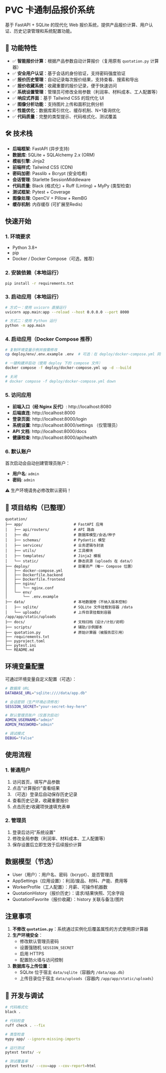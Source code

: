 # PVC 卡通制品报价系统

基于 FastAPI + SQLite 的现代化 Web 报价系统，提供产品报价计算、用户认证、历史记录管理和系统配置功能。

## 🚀 功能特性

- ✅ **智能报价计算**：根据产品参数自动计算报价（复用原有 `quotation.py` 计算器）
- ✅ **安全用户认证**：基于会话的身份验证，支持密码强度验证
- ✅ **报价历史管理**：自动记录每次报价结果，支持查看、搜索和导出
- ✅ **报价收藏系统**：收藏重要的报价记录，便于快速访问
- ✅ **系统设置管理**：管理员可修改全局参数（利润率、材料成本、工人配置等）
- ✅ **响应式界面**：基于 Tailwind CSS 的现代化 UI
- ✅ **图像分析功能**：支持图片上传和面积比例分析
- ✅ **性能优化**：数据库索引优化、缓存机制、N+1查询优化
- ✅ **代码质量**：完整的类型提示、代码格式化、测试覆盖

## 🛠️ 技术栈

- **后端框架**: FastAPI (异步支持)
- **数据库**: SQLite + SQLAlchemy 2.x (ORM)
- **模板引擎**: Jinja2
- **前端样式**: Tailwind CSS (CDN)
- **密码加密**: Passlib + Bcrypt (安全哈希)
- **会话管理**: Starlette SessionMiddleware
- **代码质量**: Black (格式化) + Ruff (Linting) + MyPy (类型检查)
- **测试框架**: Pytest + Coverage
- **图像处理**: OpenCV + Pillow + RemBG
- **缓存机制**: 内存缓存 (可扩展至Redis)

## 快速开始

### 1. 环境要求

- Python 3.8+
- pip
- Docker / Docker Compose（可选，推荐）

### 2. 安装依赖（本地运行）

```bash
pip install -r requirements.txt
```

### 3. 启动应用（本地运行）

```bash
# 方式一：使用 uvicorn 直接运行
uvicorn app.main:app --reload --host 0.0.0.0 --port 8000

# 方式二：使用 Python 运行
python -m app.main
```

### 4. 启动应用（Docker Compose 推荐）

```bash
# 复制环境变量示例并按需修改
cp deploy/env/.env.example .env  # 可选：在 deploy/docker-compose.yml 同目录外也会生效（通过变量传入）

# 一键构建并启动（使用 deploy 下的 compose 文件）
docker compose -f deploy/docker-compose.yml up -d --build

# 关闭
# docker compose -f deploy/docker-compose.yml down
```

### 5. 访问应用

- **前端入口（经 Nginx 反代）**: http://localhost:8080
- **后端直连**: http://localhost:8000
- **登录页面**: http://localhost:8000/login
- **系统设置**: http://localhost:8000/settings （仅管理员）
- **API 文档**: http://localhost:8000/docs
- **健康检查**: http://localhost:8000/api/health

### 6. 默认账户

首次启动会自动创建管理员账户：

- **用户名**: `admin`
- **密码**: `admin`

⚠️ 生产环境请务必修改默认密码！

## 📁 项目结构（已整理）

```
quotation/
├── app/                       # FastAPI 应用
│   ├── api/routers/           # API 路由
│   ├── db/                    # 数据库模型/会话/种子
│   ├── schemas/               # Pydantic 模型
│   ├── services/              # 业务逻辑与封装
│   ├── utils/                 # 工具模块
│   ├── templates/             # Jinja2 模板
│   └── static/                # 静态资源（uploads 在 data/）
├── deploy/                    # 部署资产（唯一 Compose 位置）
│   ├── docker-compose.yml
│   ├── Dockerfile.backend
│   ├── Dockerfile.frontend
│   ├── nginx/
│   │   └── nginx.conf
│   └── env/
│       └── .env.example
├── data/                      # 本地数据卷（不纳入版本控制）
│   ├── sqlite/                # SQLite 文件挂载到容器 /data
│   └── uploads/               # 上传目录挂载到容器 /app/app/static/uploads
├── docs/                      # 文档归档（设计/计划/说明）
├── scripts/                   # 辅助/示例脚本
├── quotation.py               # 原始计算器（被服务层引用）
├── requirements.txt
├── pyproject.toml
├── pytest.ini
└── README.md
```

## 环境变量配置

可通过环境变量自定义配置（可选）：

```bash
# 数据库 URL
DATABASE_URL="sqlite:////data/app.db"

# 会话密钥（生产环境必须修改）
SESSION_SECRET="your-secret-key-here"

# 默认管理员账户（仅首次启动）
ADMIN_USERNAME="admin"
ADMIN_PASSWORD="admin"

# 调试模式
DEBUG="False"
```

## 使用流程

### 1. 普通用户
1. 访问首页，填写产品参数
2. 点击"计算报价"查看结果
3. （可选）登录后自动保存历史记录
4. 查看历史记录，收藏重要报价
5. 点击历史/收藏项快速填充表单

### 2. 管理员
1. 登录后访问"系统设置"
2. 修改全局参数（利润率、材料成本、工人配置等）
3. 保存设置后立即生效于后续报价计算

## 数据模型（节选）

- User（用户）：用户名、密码（bcrypt）、是否管理员
- AppSettings（应用设置）：利润/废品、材料、产能、费用等
- WorkerProfile（工人配置）：月薪、可操作机器数
- QuotationHistory（报价历史）：请求/结果快照、冗余字段
- QuotationFavorite（报价收藏）：history 关联与备注/图片

## 注意事项

1. **不修改 `quotation.py`**：系统通过实例化后覆盖属性的方式使用原计算器
2. **生产环境安全**：
   - 修改默认管理员密码
   - 设置强随机 `SESSION_SECRET`
   - 启用 HTTPS
   - 配置防火墙与访问控制
3. **数据库与上传位置**：
   - SQLite 位于宿主 `data/sqlite`（容器内 `/data/app.db`）
   - 上传目录位于宿主 `data/uploads`（容器内 `/app/app/static/uploads`）

## 🧪 开发与调试

```bash
# 代码格式化
black .

# 代码检查
ruff check . --fix

# 类型检查
mypy app/ --ignore-missing-imports

# 运行测试
pytest tests/ -v

# 测试覆盖率
pytest tests/ --cov=app --cov-report=html
```



